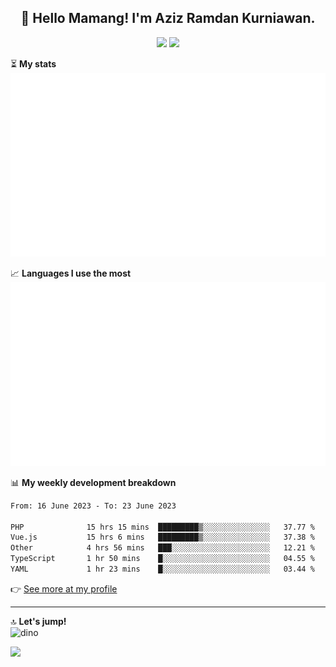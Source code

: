 <h2 align="center">👋 Hello Mamang! I'm Aziz Ramdan Kurniawan.</h2>  
<p align="center">
  <img src="https://komarev.com/ghpvc/?username=azizramdan">
  <img src="https://wakatime.com/badge/user/90056fa0-4c31-4eca-954e-2a3ac05896f9.svg">
</p>
    
⏳ **My stats**  
![](https://raw.githubusercontent.com/azizramdan/github-stats/master/generated/overview.svg#gh-dark-mode-only)

📈 **Languages I use the most**  
![](https://raw.githubusercontent.com/azizramdan/github-stats/master/generated/languages.svg#gh-dark-mode-only)

📊 **My weekly development breakdown**
<!--START_SECTION:waka-->

```txt
From: 16 June 2023 - To: 23 June 2023

PHP              15 hrs 15 mins  █████████▒░░░░░░░░░░░░░░░   37.77 %
Vue.js           15 hrs 6 mins   █████████▒░░░░░░░░░░░░░░░   37.38 %
Other            4 hrs 56 mins   ███░░░░░░░░░░░░░░░░░░░░░░   12.21 %
TypeScript       1 hr 50 mins    █░░░░░░░░░░░░░░░░░░░░░░░░   04.55 %
YAML             1 hr 23 mins    █░░░░░░░░░░░░░░░░░░░░░░░░   03.44 %
```

<!--END_SECTION:waka-->
👉 [See more at my profile](https://wakatime.com/@azizramdan)
***
🔝 **Let's jump!**  
![dino](https://raw.githubusercontent.com/azizramdan/azizramdan/master/dino.gif)  

![](https://hit.yhype.me/github/profile?user_id=27954794)
